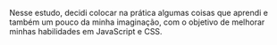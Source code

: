 Nesse estudo, decidi colocar na prática algumas coisas que aprendi e também um pouco da minha imaginação, com o objetivo de melhorar minhas habilidades em JavaScript e CSS.
